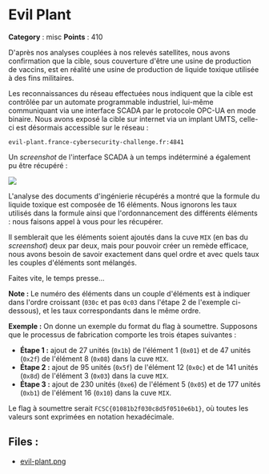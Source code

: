 # Evil Plant

**Category** : misc
**Points** : 410

D'après nos analyses couplées à nos relevés satellites, nous avons confirmation que la cible, sous couverture d'être une usine de production de vaccins, est en réalité une usine de production de liquide toxique utilisée à des fins militaires.

Les reconnaissances du réseau effectuées nous indiquent que la cible est contrôlée par un automate programmable industriel, lui-même communiquant via une interface SCADA par le protocole OPC-UA en mode binaire.
Nous avons exposé la cible sur internet via un implant UMTS, celle-ci est désormais accessible sur le réseau :

`evil-plant.france-cybersecurity-challenge.fr:4841`

Un _screenshot_ de l'interface SCADA à un temps indéterminé a également pu être récupéré :

<img src="/files/9b37798c50edb8084c3fabb6129071c5/evil-plant.png" class="pb-3 img-fluid">

L'analyse des documents d'ingénierie récupérés a montré que la formule du liquide toxique est composée de 16 éléments.
Nous ignorons les taux utilisés dans la formule ainsi que l'ordonnancement des différents éléments : nous faisons appel à vous pour les récupérer.

Il semblerait que les éléments soient ajoutés dans la cuve `MIX` (en bas du _screenshot_) deux par deux, mais pour pouvoir créer un remède efficace, nous avons besoin de savoir exactement dans quel ordre et avec quels taux les couples d'éléments sont mélangés.

Faites vite, le temps presse...

**Note :** Le numéro des éléments dans un couple d'éléments est à indiquer dans l'ordre croissant (`030c` et pas `0c03` dans l'étape 2 de l'exemple ci-dessous), et les taux correspondants dans le même ordre.

**Exemple :**
On donne un exemple du format du flag à soumettre.
Supposons que le processus de fabrication comporte les trois étapes suivantes :
* **Étape 1 :** ajout de  27 unités (`0x1b`) de l'élément  1 (`0x01`) et de  47 unités (`0x2f`) de l'élément  8 (`0x08`) dans la cuve `MIX`.
* **Étape 2 :** ajout de  95 unités (`0x5f`) de l'élément 12 (`0x0c`) et de 141 unités (`0x8d`) de l'élément  3 (`0x03`) dans la cuve `MIX`.
* **Étape 3 :** ajout de 230 unités (`0xe6`) de l'élément  5 (`0x05`) et de 177 unités (`0xb1`) de l'élément 16 (`0x10`) dans la cuve `MIX`.

Le flag à soumettre serait `FCSC{01081b2f030c8d5f0510e6b1}`, où toutes les valeurs sont exprimées en notation hexadécimale.

## Files : 
 - [evil-plant.png](./evil-plant.png)



